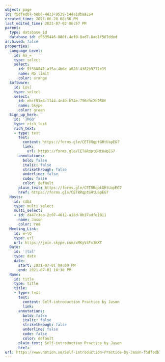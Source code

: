 ```yaml
---
object: page
id: f5dfedb7-beb8-4e33-9539-144a1dbaa264
created_time: 2021-06-28 08:56 PM
last_edited_time: 2021-07-02 06:57 PM
parent:
  type: database_id
  database_id: e9339446-880f-4ef0-8ad7-8ad1f507dded
archived: false
properties:
  Language Level:
    id: Aa_=
    type: select
    select:
      id: 9f580841-a15a-4b6e-a028-4382b9771e15
      name: No limit
      color: orange
  Software:
    id: Lov[
    type: select
    select:
      id: ebcf81e4-1144-4c40-b74e-756d9c2b2506
      name: Skype
      color: green
  Sign_up_here:
    id: ']hGQ'
    type: rich_text
    rich_text:
    - type: text
      text:
        content: https://forms.gle/CET8RqptGHtUapEG7
        link:
          url: https://forms.gle/CET8RqptGHtUapEG7
      annotations:
        bold: false
        italic: false
        strikethrough: false
        underline: false
        code: false
        color: default
      plain_text: https://forms.gle/CET8RqptGHtUapEG7
      href: https://forms.gle/CET8RqptGHtUapEG7
  Hosts:
    id: cdbz
    type: multi_select
    multi_select:
    - id: d447c3aa-2c07-4612-a18d-0b37adfe1911
      name: Jason
      color: red
  Meeting_Link:
    id: w~\Q
    type: url
    url: https://join.skype.com/xMKyV4Fx3KXT
  Date:
    id: '|tal'
    type: date
    date:
      start: 2021-07-01 09:00 PM
      end: 2021-07-01 10:30 PM
  Name:
    id: title
    type: title
    title:
    - type: text
      text:
        content: Self-introduction Practice by Jason
        link: 
      annotations:
        bold: false
        italic: false
        strikethrough: false
        underline: false
        code: false
        color: default
      plain_text: Self-introduction Practice by Jason
      href: 
url: https://www.notion.so/Self-introduction-Practice-by-Jason-f5dfedb7beb84e339539144a1dbaa264
---
```






